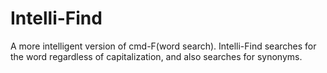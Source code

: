 # Intelli-Find
A more intelligent version of cmd-F(word search). Intelli-Find searches for the word regardless of capitalization, and also searches for synonyms.
